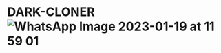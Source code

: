 # DARK-CLONER![WhatsApp Image 2023-01-19 at 11 59 01](https://user-images.githubusercontent.com/107056647/213367283-93d0915d-ed0e-4b71-86b9-e97015382d27.jpeg)
